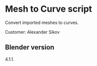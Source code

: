 # Mesh to Curve script

Convert imported meshes to curves.

Customer: Alexander Sikov

Blender version
-
4.1.1.
